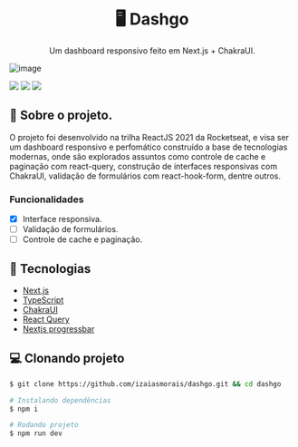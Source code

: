 <h1 align='center'>
   🖥 Dashgo
</h1>

<p align="center">Um dashboard responsivo feito em Next.js + ChakraUI.</p>

![image](https://user-images.githubusercontent.com/53953937/218267030-7d33e728-e847-4183-a4ee-1f5d348a84e9.png)

<img src="https://img.shields.io/static/v1?label=LICENSE&message=MIT&color=805AD5&style=for-the-badge"/> <img src="https://img.shields.io/static/v1?label=STATUS&message=DEVELOPING&color=805AD5&style=for-the-badge"/> <img src="https://img.shields.io/static/v1?label=NODE&message=V16.15.0&color=805AD5&style=for-the-badge"/>



## 📃 Sobre o projeto.

O projeto foi desenvolvido na trilha ReactJS 2021 da Rocketseat, e visa ser um dashboard responsivo e perfomático construído a base de tecnologias modernas, onde são explorados assuntos como controle de cache e paginação com react-query, construção de interfaces responsivas com ChakraUI, validação de formulários com react-hook-form, dentre outros.

### Funcionalidades

- [x] Interface responsiva.
- [ ] Validação de formulários.
- [ ] Controle de cache e paginação.

## 🚀 Tecnologias

- [Next.js](https://nextjs.org/)
- [TypeScript](https://www.typescriptlang.org/)
- [ChakraUI](https://chakra-ui.com/)
- [React Query](https://react-query-v3.tanstack.com/overview)
- [Nextjs progressbar](https://www.npmjs.com/package/nextjs-progressbar)

## 💻 Clonando projeto

```bash
$ git clone https://github.com/izaiasmorais/dashgo.git && cd dashgo
```

```bash
# Instalando dependências
$ npm i

# Rodando projeto
$ npm run dev

```
